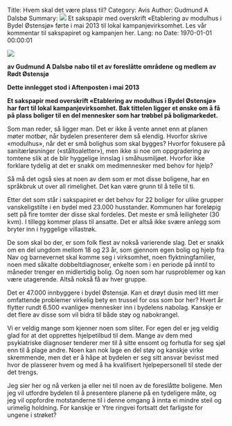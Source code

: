 Title: Hvem skal det være plass til?
Category: Avis
Author: Gudmund A Dalsbø
Summary: <img src="{static}/images/ostensjo_anda.jpg" class="left"> Et sakspapir med overskrift «Etablering av modulhus i Bydel Østensjø» førte i mai 2013 til lokal kampanjevirksomhet. Les vår kommentar til sakspapiret og kampanjen her.
Lang: no
Date: 1970-01-01 00:00:01

<img src="{static}/images/ostensjo_anda.jpg" class="left">

**av Gudmund A Dalsbø**
**nabo til et av foreslåtte områdene**
**og medlem av Rødt Østensjø**

**Dette innlegget stod i Aftenposten i mai 2013**

**Et sakspapir med overskrift «Etablering av modulhus i Bydel Østensjø» har ført til lokal kampanjevirksomhet. Bak tittelen ligger et ønske om å få på plass boliger til en del mennesker som har trøbbel på boligmarkedet.**

Som man reder, så ligger man. Det er ikke å vente annet enn at planen møter motbør, når bydelen presenterer dem så elendig. Hvorfor skrive «modulhus», når det er små bolighus som skal bygges? Hvorfor fokusere på sanitærløsninger («ståltoaletter»), men ikke si noe om oppgradering av tomtene slik at de blir hyggelige innslag i småhusmiljøet. Hvorfor ikke forklare tydelig at det er snakk om medmennesker med behov for hjelp?

Så må det også sies at noen av dem som er mot disse boligene, har en språkbruk ut over all rimelighet. Det kan være grunn til å telle til ti.

Etter det som står i sakspapiret er det behov for 22 boliger for ulike grupper vanskeligstilte i en bydel med 23.000 husstander. Kommunen har foreløpig sett på fire tomter der disse skal fordeles. Det meste er små leiligheter (30 kvm). I tillegg kommer plass til ansatte. Det er altså ikke svære anlegg som bryter inn i hyggelige villastrøk.

De som skal bo der, er som folk flest av nokså varierende slag. Det er snakk om en del ungdom mellom 18 og 23 år, som gjennom egen bolig og hjelp fra Nav og barnevernet skal komme seg i virksomhet, noen flyktningfamilier, noen med såkalte dobbeltdiagnoser, enkelte som i en periode på inntil to måneder trenger en midlertidig bolig. Og noen som har rusproblemer og kan være utagerende. Altså nokså få av hver gruppe.

Det er 47.000 innbyggere i bydel Østensjø. Kan et drøyt dusin med litt mer omfattende problemer virkelig bety en trussel for oss som bor her? Hvert år flytter rundt 6.500 «vanlige» mennesker inn i bydelens nabolag. Kanskje er det flere av disse som vil bidra til både støy og nabokrangel.

Vi er veldig mange som kjenner noen som sliter. For egen del er jeg veldig glad for at det opprettes hjelpetilbud til dem. Mange av dem med psykiatriske diagnoser tenderer mer til å sitte ensomt og forhutla for seg sjøl enn til å plage andre. Noen kan nok lage en del støy og kanskje virke skremmende, men det er å håpe at bydelen er seg sitt ansvar bevisst med hvor de plasserer hvem og med å ha kvalifisert hjelpepersonell til stede der det trengs.

Jeg sier her og nå verken ja eller nei til noen av de foreslåtte boligene. Men jeg vil utfordre bydelen til å presentere planene på en tydeligere måte, og jeg vil oppfordre motstanderne til i denne omgang å innta ei mindre steil og urimelig holdning. For kanskje er Ytre ringvei fortsatt det farligste for ungene i strøket?
 